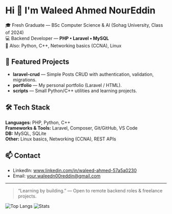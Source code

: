 # Hi 👋 I'm Waleed Ahmed NourEddin

🎓 Fresh Graduate — BSc Computer Science & AI (Sohag University, Class of 2024)  
💻 Backend Developer — **PHP • Laravel • MySQL**  
🔧 Also: Python, C++, Networking basics (CCNA), Linux

## 🔭 Featured Projects
- **laravel-crud** — Simple Posts CRUD with authentication, validation, migrations.
- **portfolio** — My personal portfolio (Laravel / HTML).
- **scripts** — Small Python/C++ utilities and learning projects.

## 🛠 Tech Stack
**Languages:** PHP, Python, C++  
**Frameworks & Tools:** Laravel, Composer, Git/GitHub, VS Code  
**DB:** MySQL, SQLite  
**Other:** Linux basics, Networking (CCNA), REST APIs

## 📫 Contact
- LinkedIn: www.linkedin.com/in/waleed-ahmed-57a5a0230  
- Email: your.waleedn00reddin@gmail.com

---

> “Learning by building.” — Open to remote backend roles & freelance projects.

![Top Langs](https://github-readme-stats.vercel.app/api/top-langs/?username=YOUR_USERNAME&layout=compact)
![Stats](https://github-readme-stats.vercel.app/api?username=YOUR_USERNAME&show_icons=true)
